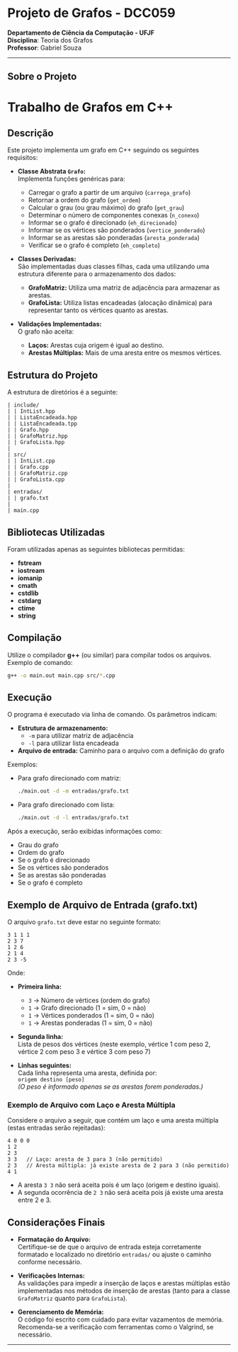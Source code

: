 # Projeto de Grafos - DCC059

**Departamento de Ciência da Computação - UFJF**  
**Disciplina**: Teoria dos Grafos  
**Professor**: Gabriel Souza  

---

## Sobre o Projeto

# Trabalho de Grafos em C++

## Descrição

Este projeto implementa um grafo em C++ seguindo os seguintes requisitos:

- **Classe Abstrata `Grafo`:**  
  Implementa funções genéricas para:
  - Carregar o grafo a partir de um arquivo (`carrega_grafo`)
  - Retornar a ordem do grafo (`get_ordem`)
  - Calcular o grau (ou grau máximo) do grafo (`get_grau`)
  - Determinar o número de componentes conexas (`n_conexo`)
  - Informar se o grafo é direcionado (`eh_direcionado`)
  - Informar se os vértices são ponderados (`vertice_ponderado`)
  - Informar se as arestas são ponderadas (`aresta_ponderada`)
  - Verificar se o grafo é completo (`eh_completo`)

- **Classes Derivadas:**  
  São implementadas duas classes filhas, cada uma utilizando uma estrutura diferente para o armazenamento dos dados:
  - **GrafoMatriz:** Utiliza uma matriz de adjacência para armazenar as arestas.  
  - **GrafoLista:** Utiliza listas encadeadas (alocação dinâmica) para representar tanto os vértices quanto as arestas.

- **Validações Implementadas:**  
  O grafo não aceita:
  - **Laços:** Arestas cuja origem é igual ao destino.
  - **Arestas Múltiplas:** Mais de uma aresta entre os mesmos vértices.

## Estrutura do Projeto

A estrutura de diretórios é a seguinte:

```
| include/
| | IntList.hpp
| | ListaEncadeada.hpp
| | ListaEncadeada.tpp
| | Grafo.hpp
| | GrafoMatriz.hpp
| | GrafoLista.hpp
|
| src/
| | IntList.cpp
| | Grafo.cpp
| | GrafoMatriz.cpp
| | GrafoLista.cpp
|
| entradas/
| | grafo.txt
|
| main.cpp
```

## Bibliotecas Utilizadas

Foram utilizadas apenas as seguintes bibliotecas permitidas:

- **fstream**
- **iostream**
- **iomanip**
- **cmath**
- **cstdlib**
- **cstdarg**
- **ctime**
- **string**

## Compilação

Utilize o compilador **g++** (ou similar) para compilar todos os arquivos. Exemplo de comando:

```bash
g++ -o main.out main.cpp src/*.cpp
```

## Execução

O programa é executado via linha de comando. Os parâmetros indicam:

- **Estrutura de armazenamento:**  
  - `-m` para utilizar matriz de adjacência  
  - `-l` para utilizar lista encadeada
- **Arquivo de entrada:** Caminho para o arquivo com a definição do grafo

Exemplos:

- Para grafo direcionado com matriz:
  ```bash
  ./main.out -d -m entradas/grafo.txt
  ```
- Para grafo direcionado com lista:
  ```bash
  ./main.out -d -l entradas/grafo.txt
  ```

Após a execução, serão exibidas informações como:
- Grau do grafo
- Ordem do grafo
- Se o grafo é direcionado
- Se os vértices são ponderados
- Se as arestas são ponderadas
- Se o grafo é completo

## Exemplo de Arquivo de Entrada (grafo.txt)

O arquivo `grafo.txt` deve estar no seguinte formato:

```
3 1 1 1
2 3 7
1 2 6
2 1 4
2 3 -5
```

Onde:

- **Primeira linha:**  
  - `3` → Número de vértices (ordem do grafo)
  - `1` → Grafo direcionado (1 = sim, 0 = não)
  - `1` → Vértices ponderados (1 = sim, 0 = não)
  - `1` → Arestas ponderadas (1 = sim, 0 = não)

- **Segunda linha:**  
  Lista de pesos dos vértices (neste exemplo, vértice 1 com peso 2, vértice 2 com peso 3 e vértice 3 com peso 7)

- **Linhas seguintes:**  
  Cada linha representa uma aresta, definida por:  
  `origem destino [peso]`  
  *(O peso é informado apenas se as arestas forem ponderadas.)*

### Exemplo de Arquivo com Laço e Aresta Múltipla

Considere o arquivo a seguir, que contém um laço e uma aresta múltipla (estas entradas serão rejeitadas):

```
4 0 0 0
1 2
2 3
3 3   // Laço: aresta de 3 para 3 (não permitido)
2 3   // Aresta múltipla: já existe aresta de 2 para 3 (não permitido)
4 1
```

- A aresta `3 3` não será aceita pois é um laço (origem e destino iguais).
- A segunda ocorrência de `2 3` não será aceita pois já existe uma aresta entre 2 e 3.

## Considerações Finais

- **Formatação do Arquivo:**  
  Certifique-se de que o arquivo de entrada esteja corretamente formatado e localizado no diretório `entradas/` ou ajuste o caminho conforme necessário.

- **Verificações Internas:**  
  As validações para impedir a inserção de laços e arestas múltiplas estão implementadas nos métodos de inserção de arestas (tanto para a classe `GrafoMatriz` quanto para `GrafoLista`).

- **Gerenciamento de Memória:**  
  O código foi escrito com cuidado para evitar vazamentos de memória. Recomenda-se a verificação com ferramentas como o Valgrind, se necessário.

---
